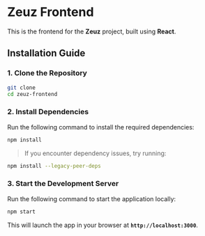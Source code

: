# Zeuz Frontend

This is the frontend for the **Zeuz** project, built using **React**.

## Installation Guide

### 1. Clone the Repository
```sh
git clone 
cd zeuz-frontend
```

### 2. Install Dependencies
Run the following command to install the required dependencies:
```sh
npm install
```
> If you encounter dependency issues, try running:
```sh
npm install --legacy-peer-deps
```

### 3. Start the Development Server
Run the following command to start the application locally:
```sh
npm start
```
This will launch the app in your browser at **`http://localhost:3000`**.



